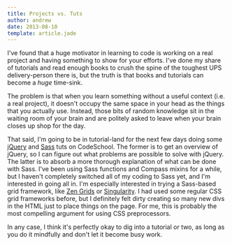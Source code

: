 ```yaml
---
title: Projects vs. Tuts
author: andrew
date: 2013-08-10
template: article.jade
---
```


I've found that a huge motivator in learning to code is working on a real project and having something to show for your efforts. I've done my share of tutorials and read enough books to crush the spine of the toughest UPS delivery-person there is, but the truth is that books and tutorials can become a *huge* time-sink.

The problem is that when you learn something without a useful context (i.e. a real project), it doesn't occupy the same space in your head as the things that you actually use. Instead, those bits of random knowledge sit in the waiting room of your brain and are politely asked to leave when your brain closes up shop for the day.

That said, I'm going to be in tutorial-land for the next few days doing some [jQuery](http://zfer.us/0o7st) and [Sass](http://zfer.us/uU8RN) tuts on CodeSchool. The former is to get an overview of jQuery, so I can figure out what problems are possible to solve with jQuery. The latter is to absorb a more thorough explanation of what can be done with Sass. I've been using Sass functions and Compass mixins for a while, but I haven't completely switched all of my coding to Sass yet, and I'm interested in going all in. I'm especially interested in trying a Sass-based grid framework, like [Zen Grids](http://zengrids.com/) or [Singularity](https://github.com/Team-Sass/Singularity). I had used some regular CSS grid frameworks before, but I definitely felt dirty creating so many new divs in the HTML just to place things on the page. For me, this is probably the most compelling argument for using CSS preprocessors.

In any case, I think it's perfectly okay to dig into a tutorial or two, as long as you do it mindfully and don't let it become busy work.